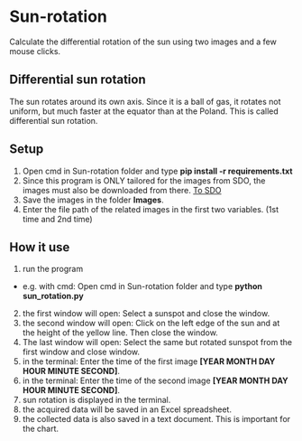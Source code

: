 # Sun-rotation
Calculate the differential rotation of the sun using two images and a few mouse clicks.

## Differential sun rotation
The sun rotates around its own axis. Since it is a ball of gas, it rotates
not uniform, but much faster at the equator than at the
Poland. This is called differential sun rotation.
## Setup
1. Open cmd in Sun-rotation folder and type **pip install -r requirements.txt**
2. Since this program is ONLY tailored for the images from SDO, the images must also be downloaded from there. [To SDO](https://sdo.gsfc.nasa.gov/data/aiahmi/)
3. Save the images in the folder **Images**.
4. Enter the file path of the related images in the first two variables. (1st time and 2nd time)
## How it use
1. run the program 
- e.g. with cmd: Open cmd in Sun-rotation folder and type **python sun_rotation.py**
2. the first window will open: Select a sunspot and close the window.
3. the second window will open: Click on the left edge of the sun and at the height of the yellow line. Then close the window.
4. The last window will open: Select the same but rotated sunspot from the first window and close window.
5. in the terminal: Enter the time of the first image **[YEAR MONTH DAY HOUR MINUTE SECOND]**.
6. in the terminal: Enter the time of the second image **[YEAR MONTH DAY HOUR MINUTE SECOND]**.
7. sun rotation is displayed in the terminal.
8. the acquired data will be saved in an Excel spreadsheet.
9. the collected data is also saved in a text document. This is important for the chart.
